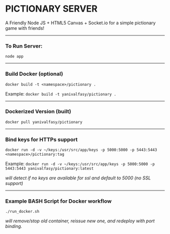 # PICTIONARY SERVER

A Friendly Node JS + HTML5 Canvas + Socket.io for a simple pictionary game with friends!

---

### To Run Server:

  `node app` 

---

### Build Docker (optional)

`docker build -t <namespace>/pictionary .`

Example: 
`docker build -t yanivalfasy/pictionary .`

---

### Dockerized Version (built)

  ```docker pull yanivalfasy/pictionary```

---
 
### Bind keys for HTTPs support

  `docker run -d -v ~/keys:/usr/src/app/keys -p 5000:5000 -p 5443:5443 <namespace>/pictionary:tag`

Example: 
  `docker run -d -v ~/keys:/usr/src/app/keys -p 5000:5000 -p 5443:5443 yanivalfasy/pictionary:latest`

*will detect if no keys are available for ssl and default to 5000 (no SSL support)*

---

### Example BASH Script for Docker workflow

  `./run_docker.sh `
  
*will remove/stop old container, reissue new one, and redeploy with port binding.*
